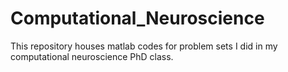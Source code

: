 # Computational_Neuroscience
This repository houses matlab codes for problem sets I did in my computational neuroscience PhD class.

